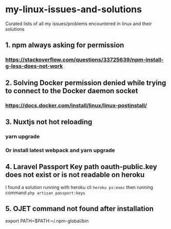 # my-linux-issues-and-solutions
Curated lists of all my issues/problems encountered in linux and their solutions

## 1. npm always asking for permission
### https://stackoverflow.com/questions/33725639/npm-install-g-less-does-not-work

## 2. Solving Docker permission denied while trying to connect to the Docker daemon socket
### https://docs.docker.com/install/linux/linux-postinstall/

## 3. Nuxtjs not hot reloading
### yarn upgrade
### Or install latest webpack and yarn upgrade

## 4. Laravel Passport Key path oauth-public.key does not exist or is not readable on heroku
I found a solution running with heroku cli `heroku ps:exec` then running command `php artisan passport:keys`

## 5. OJET command not found after installation
export PATH=$PATH:~/.npm-global/bin

